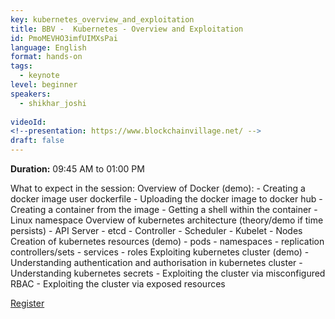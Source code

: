 ```yaml
---
key: kubernetes_overview_and_exploitation
title: BBV -  Kubernetes - Overview and Exploitation
id: PmoMEVHO3imfUIMXsPai
language: English
format: hands-on
tags:
  - keynote
level: beginner
speakers:
  - shikhar_joshi
  
videoId: 
<!--presentation: https://www.blockchainvillage.net/ -->
draft: false
---
```

<b>Duration:</b> 09:45 AM to 01:00 PM

What to expect in the session: Overview of Docker (demo): - Creating a docker image user dockerfile - Uploading the docker image to docker hub - Creating a container from the image - Getting a shell within the container - Linux namespace Overview of kubernetes architecture (theory/demo if time persists) - API Server - etcd - Controller - Scheduler - Kubelet - Nodes Creation of kubernetes resources (demo) - pods - namespaces - replication controllers/sets - services - roles Exploiting kubernetes cluster (demo) - Understanding authentication and authorisation in kubernetes cluster - Understanding kubernetes secrets - Exploiting the cluster via misconfigured RBAC - Exploiting the cluster via exposed resources


<a align="center" class="btn primary" target="_blank" rel="noopener" href="https://docs.google.com/forms/d/14c6sFqRakrorbf3LCb5OkF8jUN77Ri153gqalUESuYM/">Register</a>